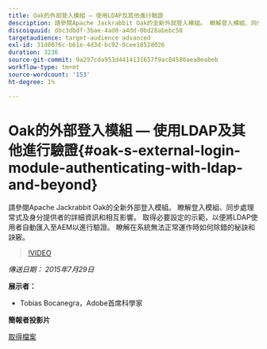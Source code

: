```yaml
---
title: Oak的外部登入模組 — 使用LDAP及其他進行驗證
description: 請參閱Apache Jackrabbit Oak的全新外部登入模組。 瞭解登入模組、同步處理常式及身分提供者的詳細資訊和相互影響。 取得必要設定的示範，以便將LDAP使用者自動匯入至AEM以進行驗證。 瞭解在系統無法正常運作時如何除錯的秘訣和訣竅。
discoiquuid: dbc3dbdf-3bae-4ad8-a4dd-0bd28abebc58
targetaudience: target-audience advanced
exl-id: 31d8076c-b61e-4d3d-bc92-0cee1852d026
duration: 3236
source-git-commit: 9a297cda953d4414131657f9ac84580aea0eabeb
workflow-type: tm+mt
source-wordcount: '153'
ht-degree: 1%

---
```


# Oak的外部登入模組 — 使用LDAP及其他進行驗證{#oak-s-external-login-module-authenticating-with-ldap-and-beyond}

請參閱Apache Jackrabbit Oak的全新外部登入模組。 瞭解登入模組、同步處理常式及身分提供者的詳細資訊和相互影響。 取得必要設定的示範，以便將LDAP使用者自動匯入至AEM以進行驗證。 瞭解在系統無法正常運作時如何除錯的秘訣和訣竅。

>[!VIDEO](https://video.tv.adobe.com/v/19382/?quality=9)

*傳送日期： 2015年7月29日*

**展示者：**

* Tobias Bocanegra，Adobe首席科學家

**簡報者投影片**

[取得檔案](assets/oak-ldap-cqgems.pdf)
<!--
[Get back to the Overview](https://helpx.adobe.com/experience-manager/kt/eseminars/gems/aem-index.html)
-->
